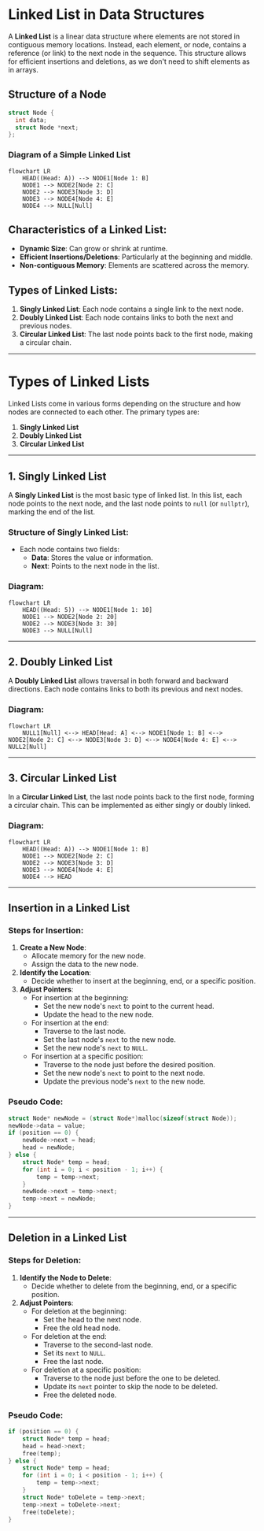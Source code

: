 # Linked List in Data Structures

A **Linked List** is a linear data structure where elements are not stored in contiguous memory locations. Instead, each element, or node, contains a reference (or link) to the next node in the sequence. This structure allows for efficient insertions and deletions, as we don't need to shift elements as in arrays.

## Structure of a Node

```c
struct Node {
  int data;
  struct Node *next;
};
```

### Diagram of a Simple Linked List
```mermaid
flowchart LR
    HEAD((Head: A)) --> NODE1[Node 1: B]
    NODE1 --> NODE2[Node 2: C]
    NODE2 --> NODE3[Node 3: D]
    NODE3 --> NODE4[Node 4: E]
    NODE4 --> NULL[Null]
```

## Characteristics of a Linked List:
- **Dynamic Size**: Can grow or shrink at runtime.
- **Efficient Insertions/Deletions**: Particularly at the beginning and middle.
- **Non-contiguous Memory**: Elements are scattered across the memory.

## Types of Linked Lists:
1. **Singly Linked List**: Each node contains a single link to the next node.
2. **Doubly Linked List**: Each node contains links to both the next and previous nodes.
3. **Circular Linked List**: The last node points back to the first node, making a circular chain.

---

# Types of Linked Lists

Linked Lists come in various forms depending on the structure and how nodes are connected to each other. The primary types are:

1. **Singly Linked List**
2. **Doubly Linked List**
3. **Circular Linked List**

---

## 1. Singly Linked List

A **Singly Linked List** is the most basic type of linked list. In this list, each node points to the next node, and the last node points to `null` (or `nullptr`), marking the end of the list.

### Structure of Singly Linked List:
- Each node contains two fields:
  - **Data**: Stores the value or information.
  - **Next**: Points to the next node in the list.

### Diagram:
```mermaid
flowchart LR
    HEAD((Head: 5)) --> NODE1[Node 1: 10]
    NODE1 --> NODE2[Node 2: 20]
    NODE2 --> NODE3[Node 3: 30]
    NODE3 --> NULL[Null]
```

---

## 2. Doubly Linked List

A **Doubly Linked List** allows traversal in both forward and backward directions. Each node contains links to both its previous and next nodes.

### Diagram:
```mermaid
flowchart LR
    NULL1[Null] <--> HEAD[Head: A] <--> NODE1[Node 1: B] <--> NODE2[Node 2: C] <--> NODE3[Node 3: D] <--> NODE4[Node 4: E] <--> NULL2[Null]
```

---

## 3. Circular Linked List

In a **Circular Linked List**, the last node points back to the first node, forming a circular chain. This can be implemented as either singly or doubly linked.

### Diagram:
```mermaid
flowchart LR
    HEAD((Head: A)) --> NODE1[Node 1: B]
    NODE1 --> NODE2[Node 2: C]
    NODE2 --> NODE3[Node 3: D]
    NODE3 --> NODE4[Node 4: E]
    NODE4 --> HEAD
```

---

## Insertion in a Linked List

### Steps for Insertion:
1. **Create a New Node**:
   - Allocate memory for the new node.
   - Assign the data to the new node.
2. **Identify the Location**:
   - Decide whether to insert at the beginning, end, or a specific position.
3. **Adjust Pointers**:
   - For insertion at the beginning:
     - Set the new node's `next` to point to the current head.
     - Update the head to the new node.
   - For insertion at the end:
     - Traverse to the last node.
     - Set the last node's `next` to the new node.
     - Set the new node's `next` to `NULL`.
   - For insertion at a specific position:
     - Traverse to the node just before the desired position.
     - Set the new node's `next` to point to the next node.
     - Update the previous node's `next` to the new node.

### Pseudo Code:
```c
struct Node* newNode = (struct Node*)malloc(sizeof(struct Node));
newNode->data = value;
if (position == 0) {
    newNode->next = head;
    head = newNode;
} else {
    struct Node* temp = head;
    for (int i = 0; i < position - 1; i++) {
        temp = temp->next;
    }
    newNode->next = temp->next;
    temp->next = newNode;
}
```

---

## Deletion in a Linked List

### Steps for Deletion:
1. **Identify the Node to Delete**:
   - Decide whether to delete from the beginning, end, or a specific position.
2. **Adjust Pointers**:
   - For deletion at the beginning:
     - Set the head to the next node.
     - Free the old head node.
   - For deletion at the end:
     - Traverse to the second-last node.
     - Set its `next` to `NULL`.
     - Free the last node.
   - For deletion at a specific position:
     - Traverse to the node just before the one to be deleted.
     - Update its `next` pointer to skip the node to be deleted.
     - Free the deleted node.

### Pseudo Code:
```c
if (position == 0) {
    struct Node* temp = head;
    head = head->next;
    free(temp);
} else {
    struct Node* temp = head;
    for (int i = 0; i < position - 1; i++) {
        temp = temp->next;
    }
    struct Node* toDelete = temp->next;
    temp->next = toDelete->next;
    free(toDelete);
}
```
